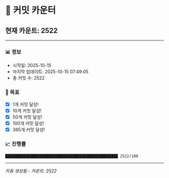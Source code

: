 # 🔢 커밋 카운터

## 현재 카운트: 2522

---

### 📊 정보
- 시작일: 2025-10-15
- 마지막 업데이트: 2025-10-15 07:49:05
- 총 커밋 수: 2522

### 🎯 목표
- [x] 1개 커밋 달성!
- [x] 10개 커밋 달성!
- [x] 50개 커밋 달성!
- [x] 100개 커밋 달성!
- [x] 365개 커밋 달성!

### 📈 진행률
```
██████████████████████████████████████████████████ 2522/100
```

---
*자동 생성됨 - 카운트: 2522*
